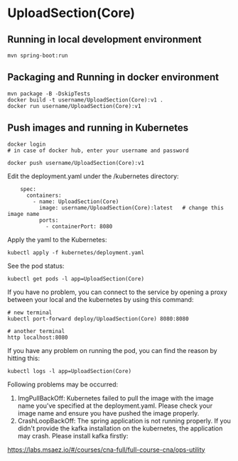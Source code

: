 # UploadSection(Core)

## Running in local development environment

```
mvn spring-boot:run
```

## Packaging and Running in docker environment

```
mvn package -B -DskipTests
docker build -t username/UploadSection(Core):v1 .
docker run username/UploadSection(Core):v1
```

## Push images and running in Kubernetes

```
docker login 
# in case of docker hub, enter your username and password

docker push username/UploadSection(Core):v1
```

Edit the deployment.yaml under the /kubernetes directory:
```
    spec:
      containers:
        - name: UploadSection(Core)
          image: username/UploadSection(Core):latest   # change this image name
          ports:
            - containerPort: 8080

```

Apply the yaml to the Kubernetes:
```
kubectl apply -f kubernetes/deployment.yaml
```

See the pod status:
```
kubectl get pods -l app=UploadSection(Core)
```

If you have no problem, you can connect to the service by opening a proxy between your local and the kubernetes by using this command:
```
# new terminal
kubectl port-forward deploy/UploadSection(Core) 8080:8080

# another terminal
http localhost:8080
```

If you have any problem on running the pod, you can find the reason by hitting this:
```
kubectl logs -l app=UploadSection(Core)
```

Following problems may be occurred:

1. ImgPullBackOff:  Kubernetes failed to pull the image with the image name you've specified at the deployment.yaml. Please check your image name and ensure you have pushed the image properly.
1. CrashLoopBackOff: The spring application is not running properly. If you didn't provide the kafka installation on the kubernetes, the application may crash. Please install kafka firstly:

https://labs.msaez.io/#/courses/cna-full/full-course-cna/ops-utility

